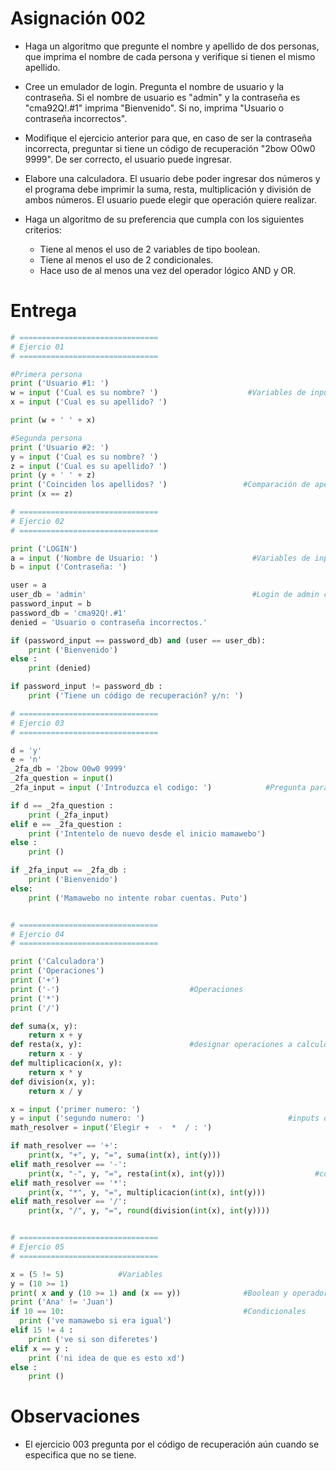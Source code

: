 # Asignación 002

- Haga un algoritmo que pregunte el nombre y apellido de dos personas, que imprima el nombre de cada persona y verifique si tienen el mismo apellido.

- Cree un emulador de login. Pregunta el nombre de usuario y la contraseña. Si el nombre de usuario es "admin" y la contraseña es "cma92Q!.#1" imprima "Bienvenido". Si no, imprima "Usuario o contraseña incorrectos".

- Modifique el ejercicio anterior para que, en caso de ser la contraseña incorrecta, preguntar si tiene un código de recuperación "2bow O0w0 9999". De ser correcto, el usuario puede ingresar.

- Elabore una calculadora. El usuario debe poder ingresar dos números y el programa debe imprimir la suma, resta, multiplicación y división de ambos números. El usuario puede elegir que operación quiere realizar.

- Haga un algoritmo de su preferencia que cumpla con los siguientes criterios: 
    - Tiene al menos el uso de 2 variables de tipo boolean.
    - Tiene al menos el uso de 2 condicionales.
    - Hace uso de al menos una vez del operador lógico AND y OR.

# Entrega

```python
# ===============================
# Ejercio 01
# ===============================

#Primera persona
print ('Usuario #1: ')
w = input ('Cual es su nombre? ')                    #Variables de input user
x = input ('Cual es su apellido? ')

print (w + ' ' + x) 

#Segunda persona
print ('Usuario #2: ')
y = input ('Cual es su nombre? ')
z = input ('Cual es su apellido? ')
print (y + ' ' + z)
print ('Coinciden los apellidos? ')                 #Comparación de apellidos
print (x == z)

# ===============================
# Ejercio 02
# ===============================

print ('LOGIN')                                       
a = input ('Nombre de Usuario: ')                     #Variables de input user
b = input ('Contraseña: ')

user = a
user_db = 'admin'                                     #Login de admin con respuesta a respuesta correcta e incorrecta
password_input = b
password_db = 'cma92Q!.#1'
denied = 'Usuario o contraseña incorrectos.'

if (password_input == password_db) and (user == user_db):
    print ('Bienvenido')
else :
    print (denied)

if password_input != password_db : 
    print ('Tiene un código de recuperación? y/n: ')

# ===============================
# Ejercio 03
# ===============================

d = 'y'
e = 'n'
_2fa_db = '2bow O0w0 9999'
_2fa_question = input()
_2fa_input = input ('Introduzca el codigo: ')            #Pregunta para el codigo de recuperacion 

if d == _2fa_question :
    print (_2fa_input)
elif e == _2fa_question :
    print ('Intentelo de nuevo desde el inicio mamawebo')  
else :
    print ()

if _2fa_input == _2fa_db :
    print ('Bienvenido')
else:
    print ('Mamawebo no intente robar cuentas. Puto')


# ===============================
# Ejercio 04
# ===============================

print ('Calculadora')
print ('Operaciones')
print ('+')
print ('-')                             #Operaciones
print ('*')
print ('/')

def suma(x, y):
    return x + y
def resta(x, y):                        #designar operaciones a calculos
    return x - y
def multiplicacion(x, y):
    return x * y
def division(x, y):
    return x / y    

x = input ('primer numero: ')
y = input ('segundo numero: ')                                #inputs de user
math_resolver = input('Elegir +  -  *  / : ')

if math_resolver == '+':
    print(x, "+", y, "=", suma(int(x), int(y)))
elif math_resolver == '-':
    print(x, "-", y, "=", resta(int(x), int(y)))                    #condicionales sobre elección del user
elif math_resolver == '*':
    print(x, "*", y, "=", multiplicacion(int(x), int(y)))
elif math_resolver == '/':
    print(x, "/", y, "=", round(division(int(x), int(y))))


# ===============================
# Ejercio 05
# ===============================

x = (5 != 5)            #Variables
y = (10 >= 1)
print( x and y (10 >= 1) and (x == y))              #Boolean y operador logico and
print ('Ana' != 'Juan')
if 10 == 10:                                        #Condicionales
  print ('ve mamawebo si era igual')
elif 15 != 4 :
    print ('ve si son diferetes')
elif x == y :
    print ('ni idea de que es esto xd')
else :
    print ()
```

# Observaciones

- El ejercicio 003 pregunta por el código de recuperación aún cuando se especifica que no se tiene.

